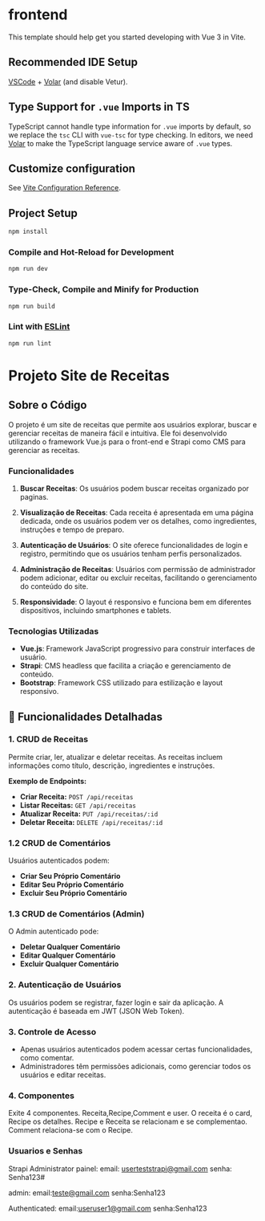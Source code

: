 # frontend

This template should help get you started developing with Vue 3 in Vite.

## Recommended IDE Setup

[VSCode](https://code.visualstudio.com/) + [Volar](https://marketplace.visualstudio.com/items?itemName=Vue.volar) (and disable Vetur).

## Type Support for `.vue` Imports in TS

TypeScript cannot handle type information for `.vue` imports by default, so we replace the `tsc` CLI with `vue-tsc` for type checking. In editors, we need [Volar](https://marketplace.visualstudio.com/items?itemName=Vue.volar) to make the TypeScript language service aware of `.vue` types.

## Customize configuration

See [Vite Configuration Reference](https://vitejs.dev/config/).

## Project Setup

```sh
npm install
```

### Compile and Hot-Reload for Development

```sh
npm run dev
```

### Type-Check, Compile and Minify for Production

```sh
npm run build
```

### Lint with [ESLint](https://eslint.org/)

```sh
npm run lint
```

# Projeto Site de Receitas

## Sobre o Código

O projeto é um site de receitas que permite aos usuários explorar, buscar e gerenciar receitas de maneira fácil e intuitiva. Ele foi desenvolvido utilizando o framework Vue.js para o front-end e Strapi como CMS para gerenciar as receitas.

### Funcionalidades

1. **Buscar Receitas**: Os usuários podem buscar receitas organizado por paginas.

2. **Visualização de Receitas**: Cada receita é apresentada em uma página dedicada, onde os usuários podem ver os detalhes, como ingredientes, instruções e tempo de preparo.

3. **Autenticação de Usuários**: O site oferece funcionalidades de login e registro, permitindo que os usuários tenham perfis personalizados.

4. **Administração de Receitas**: Usuários com permissão de administrador podem adicionar, editar ou excluir receitas, facilitando o gerenciamento do conteúdo do site.

5. **Responsividade**: O layout é responsivo e funciona bem em diferentes dispositivos, incluindo smartphones e tablets.


### Tecnologias Utilizadas

- **Vue.js**: Framework JavaScript progressivo para construir interfaces de usuário.
- **Strapi**: CMS headless que facilita a criação e gerenciamento de conteúdo.
- **Bootstrap**: Framework CSS utilizado para estilização e layout responsivo.

## 🌟 Funcionalidades Detalhadas

### 1. CRUD de Receitas

Permite criar, ler, atualizar e deletar receitas. As receitas incluem informações como título, descrição, ingredientes e instruções.

**Exemplo de Endpoints:**

- **Criar Receita:** `POST /api/receitas`
- **Listar Receitas:** `GET /api/receitas`
- **Atualizar Receita:** `PUT /api/receitas/:id`
- **Deletar Receita:** `DELETE /api/receitas/:id`

### 1.2 CRUD de Comentários

Usuários autenticados podem:
- **Criar Seu Próprio Comentário**
- **Editar Seu Próprio Comentário**
- **Excluir Seu Próprio Comentário**

### 1.3 CRUD de Comentários (Admin)

O Admin autenticado pode:
- **Deletar Qualquer Comentário**
- **Editar Qualquer Comentário**
- **Excluir Qualquer Comentário**

### 2. Autenticação de Usuários

Os usuários podem se registrar, fazer login e sair da aplicação. A autenticação é baseada em JWT (JSON Web Token).

### 3. Controle de Acesso

- Apenas usuários autenticados podem acessar certas funcionalidades, como comentar.
- Administradores têm permissões adicionais, como gerenciar todos os usuários e editar receitas.

### 4. Componentes
Exite 4 componentes. Receita,Recipe,Comment e user.
O receita é o card, Recipe os detalhes. Recipe e Receita se relacionam e se complementao. Comment relaciona-se com o Recipe.


### Usuarios e Senhas
Strapi Administrator painel:
   email: userteststrapi@gmail.com
   senha: Senha123#

admin:
   email:teste@gmail.com
   senha:Senha123

Authenticated:
   email:useruser1@gmail.com
   senha:Senha123